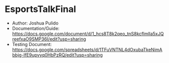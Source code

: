 # EsportsTalkFinal
- Author: Joshua Pulido
- Documentation/Guide: https://docs.google.com/document/d/1_hcs8T8k2qeo_tnS8kcflmlla5xJQreefxaO9SMP36I/edit?usp=sharing
- Testing Document: https://docs.google.com/spreadsheets/d/1TFuVNTNL4dOxubaTkeNimAbbjg-IfE9upvyq0HbPzRQ/edit?usp=sharing

